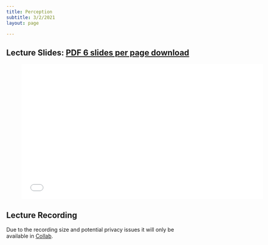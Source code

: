 ```yaml
---
title: Perception
subtitle: 3/2/2021
layout: page

---
```


## Lecture Slides: [PDF 6 slides per page download](../perception.pdf)

<figure class="image is-16by9">
    <iframe class="has-ratio" frameborder="0" scrolling="yes" width="640" height="360"
        src="../perception.pdf">
    </iframe>
</figure>


## Lecture Recording

Due to the recording size and potential privacy issues it will only be available in [Collab](https://collab.its.virginia.edu/portal).
